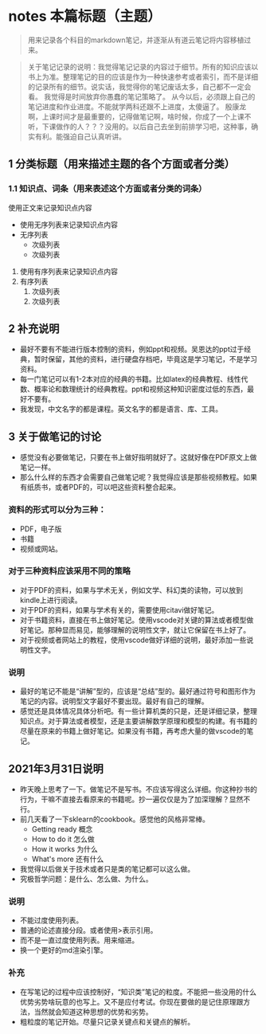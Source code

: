 # notes 本篇标题（主题）

> 用来记录各个科目的markdown笔记，并逐渐从有道云笔记将内容移植过来。

> 关于笔记记录的说明：我觉得笔记记录的内容过于细节。所有的知识应该以书上为准。整理笔记的目的应该是作为一种快速参考或者索引，而不是详细的记录所有的细节。说实话，我觉得你的笔记废话太多，自己都不一定会看。
> 我觉得是时间放弃你愚蠢的笔记策略了。
> 从今以后，必须跟上自己的笔记进度和作业进度。不能就学两科还跟不上进度，太傻逼了。
> 殷康龙啊，上课时间才是最重要的，记得做笔记啊，啥时候，你成了一个上课不听，下课做作的人？？？没用的。以后自己去坐到前排学习吧，这种事，确实有利。能强迫自己认真听讲。


## 1 分类标题（用来描述主题的各个方面或者分类）

### 1.1 知识点、词条（用来表述这个方面或者分类的词条）

使用正文来记录知识点内容

* 使用无序列表来记录知识点内容
* 无序列表
  * 次级列表
  * 次级列表

1. 使用有序列表来记录知识点内容
2. 有序列表
   1. 次级列表
   2. 次级列表


## 2 补充说明

* 最好不要有不能进行版本控制的资料，例如ppt和视频。吴恩达的ppt过于经典，暂时保留，其他的资料，进行硬盘存档吧，毕竟这是学习笔记，不是学习资料。
* 每一门笔记可以有1-2本对应的经典的书籍。比如latex的经典教程、线性代数、概率论和数理统计的经典教程。ppt和视频这种知识密度过低的东西，最好不要有。
* 我发现，中文名字的都是课程。英文名字的都是语言、库、工具。

## 3 关于做笔记的讨论

* 感觉没有必要做笔记，只要在书上做好指明就好了。这就好像在PDF原文上做笔记一样。
* 那么什么样的东西才会需要自己做笔记呢？我觉得应该是那些视频教程。如果有纸质书，或者PDF的，可以吧这些资料整合起来。

### 资料的形式可以分为三种：
* PDF，电子版
* 书籍
* 视频或网站。

### 对于三种资料应该采用不同的策略

* 对于PDF的资料，如果与学术无关，例如文学、科幻类的读物，可以放到kindle上进行阅读。
* 对于PDF的资料，如果与学术有关的，需要使用citavi做好笔记。
* 对于书籍资料，直接在书上做好笔记。使用vscode对关键的算法或者模型做好笔记。那种显而易见，能够理解的说明性文字，就让它保留在书上好了。
* 对于视频或者网站上的教程，使用vscode做好详细的说明，最好添加一些说明性文字。

### 说明

* 最好的笔记不能是“讲解”型的，应该是“总结”型的。最好通过符号和图形作为笔记的内容。说明型文字最好不要出现。最好有自己的理解。
* 感觉还是具体情况具体分析吧。有一些计算机类的只是，还是详细记录，整理知识点。对于算法或者模型，还是主要讲解数学原理和模型的构建。有书籍的尽量在原来的书籍上做好笔记。如果没有书籍，再考虑大量的做vscode的笔记。

## 2021年3月31日说明
* 昨天晚上思考了一下。做笔记不是写书。不应该写得这么详细。你这种抄书的行为，干嘛不直接去看原来的书籍呢。抄一遍仅仅是为了加深理解？显然不行。
* 前几天看了一下sklearn的cookbook。感觉他的风格非常棒。
  * Getting ready 概念
  * How to do it 怎么做
  * How it works 为什么
  * What's more 还有什么
* 我觉得以后做关于技术或者只是类的笔记都可以这么做。
* 究极哲学问题：是什么、怎么做、为什么。


### 说明
* 不能过度使用列表。
* 普通的论述直接分段。或者使用>表示引用。
* 而不是一直过度使用列表。用来缩进。
* 换一个更好的md渲染引擎。

### 补充

* 在写笔记的过程中应该控制好，“知识类”笔记的粒度。不能把一些没用的什么优势劣势啥玩意的也写上。又不是应付考试。你现在要做的是记住原理跟方法，当然就会知道这种思想的优势和劣势。
* 粗粒度的笔记开始。尽量只记录关键点和关键点的解析。

